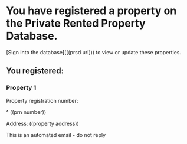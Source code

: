 # You have registered a property on the Private Rented Property Database.

[Sign into the database](((prsd url))) to view or update these properties.

## You registered:

### Property 1

Property registration number:

^ ((prn number))

Address: ((property address))


This is an automated email - do not reply